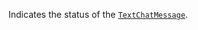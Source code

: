 Indicates the status of the [`TextChatMessage`](https://create.roblox.com/docs/reference/engine/classes/TextChatMessage).